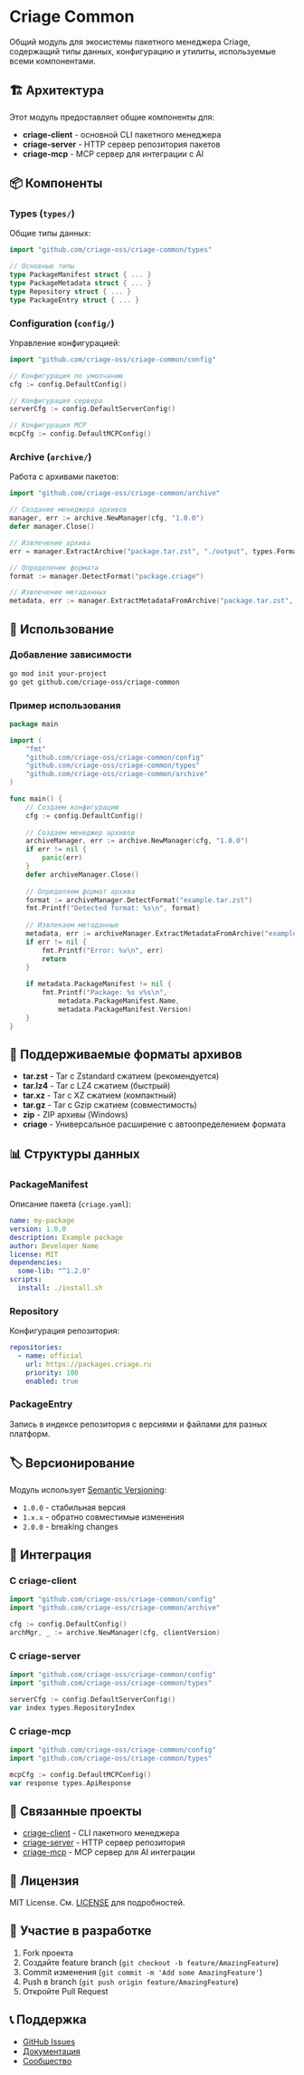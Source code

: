 # Criage Common

Общий модуль для экосистемы пакетного менеджера Criage, содержащий типы данных, конфигурацию и утилиты, используемые всеми компонентами.

## 🏗️ Архитектура

Этот модуль предоставляет общие компоненты для:

- **criage-client** - основной CLI пакетного менеджера
- **criage-server** - HTTP сервер репозитория пакетов
- **criage-mcp** - MCP сервер для интеграции с AI

## 📦 Компоненты

### Types (`types/`)

Общие типы данных:

```go
import "github.com/criage-oss/criage-common/types"

// Основные типы
type PackageManifest struct { ... }
type PackageMetadata struct { ... }
type Repository struct { ... }
type PackageEntry struct { ... }
```

### Configuration (`config/`)

Управление конфигурацией:

```go
import "github.com/criage-oss/criage-common/config"

// Конфигурация по умолчанию
cfg := config.DefaultConfig()

// Конфигурация сервера
serverCfg := config.DefaultServerConfig()

// Конфигурация MCP
mcpCfg := config.DefaultMCPConfig()
```

### Archive (`archive/`)

Работа с архивами пакетов:

```go
import "github.com/criage-oss/criage-common/archive"

// Создание менеджера архивов
manager, err := archive.NewManager(cfg, "1.0.0")
defer manager.Close()

// Извлечение архива
err = manager.ExtractArchive("package.tar.zst", "./output", types.FormatTarZst)

// Определение формата
format := manager.DetectFormat("package.criage")

// Извлечение метаданных
metadata, err := manager.ExtractMetadataFromArchive("package.tar.zst", format)
```

## 🚀 Использование

### Добавление зависимости

```bash
go mod init your-project
go get github.com/criage-oss/criage-common
```

### Пример использования

```go
package main

import (
    "fmt"
    "github.com/criage-oss/criage-common/config"
    "github.com/criage-oss/criage-common/types"
    "github.com/criage-oss/criage-common/archive"
)

func main() {
    // Создаем конфигурацию
    cfg := config.DefaultConfig()
    
    // Создаем менеджер архивов
    archiveManager, err := archive.NewManager(cfg, "1.0.0")
    if err != nil {
        panic(err)
    }
    defer archiveManager.Close()
    
    // Определяем формат архива
    format := archiveManager.DetectFormat("example.tar.zst")
    fmt.Printf("Detected format: %s\n", format)
    
    // Извлекаем метаданные
    metadata, err := archiveManager.ExtractMetadataFromArchive("example.tar.zst", format)
    if err != nil {
        fmt.Printf("Error: %v\n", err)
        return
    }
    
    if metadata.PackageManifest != nil {
        fmt.Printf("Package: %s v%s\n", 
            metadata.PackageManifest.Name, 
            metadata.PackageManifest.Version)
    }
}
```

## 🔧 Поддерживаемые форматы архивов

- **tar.zst** - Tar с Zstandard сжатием (рекомендуется)
- **tar.lz4** - Tar с LZ4 сжатием (быстрый)
- **tar.xz** - Tar с XZ сжатием (компактный)
- **tar.gz** - Tar с Gzip сжатием (совместимость)
- **zip** - ZIP архивы (Windows)
- **criage** - Универсальное расширение с автоопределением формата

## 📊 Структуры данных

### PackageManifest

Описание пакета (`criage.yaml`):

```yaml
name: my-package
version: 1.0.0
description: Example package
author: Developer Name
license: MIT
dependencies:
  some-lib: "^1.2.0"
scripts:
  install: ./install.sh
```

### Repository

Конфигурация репозитория:

```yaml
repositories:
  - name: official
    url: https://packages.criage.ru
    priority: 100
    enabled: true
```

### PackageEntry

Запись в индексе репозитория с версиями и файлами для разных платформ.

## 🏷️ Версионирование

Модуль использует [Semantic Versioning](https://semver.org/):

- `1.0.0` - стабильная версия
- `1.x.x` - обратно совместимые изменения
- `2.0.0` - breaking changes

## 🤝 Интеграция

### С criage-client

```go
import "github.com/criage-oss/criage-common/config"
import "github.com/criage-oss/criage-common/archive"

cfg := config.DefaultConfig()
archMgr, _ := archive.NewManager(cfg, clientVersion)
```

### С criage-server

```go
import "github.com/criage-oss/criage-common/config"
import "github.com/criage-oss/criage-common/types"

serverCfg := config.DefaultServerConfig()
var index types.RepositoryIndex
```

### С criage-mcp

```go
import "github.com/criage-oss/criage-common/config"
import "github.com/criage-oss/criage-common/types"

mcpCfg := config.DefaultMCPConfig()
var response types.ApiResponse
```

## 🔗 Связанные проекты

- [criage-client](https://github.com/criage-oss/criage-client) - CLI пакетного менеджера
- [criage-server](https://github.com/criage-oss/criage-server) - HTTP сервер репозитория
- [criage-mcp](https://github.com/criage-oss/criage-mcp) - MCP сервер для AI интеграции

## 📄 Лицензия

MIT License. См. [LICENSE](LICENSE) для подробностей.

## 🤝 Участие в разработке

1. Fork проекта
2. Создайте feature branch (`git checkout -b feature/AmazingFeature`)
3. Commit изменения (`git commit -m 'Add some AmazingFeature'`)
4. Push в branch (`git push origin feature/AmazingFeature`)
5. Откройте Pull Request

## 📞 Поддержка

- [GitHub Issues](https://github.com/criage-oss/criage-common/issues)
- [Документация](https://criage.ru)
- [Сообщество](https://github.com/criage-oss)
